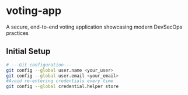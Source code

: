 # voting-app
A secure, end-to-end voting application showcasing modern DevSecOps practices

## Initial Setup
```sh
# ---Git configuration---
git config --global user.name <your_user>
git config --global user.email <your_email>
#Avoid re-entering credentials every time
git config --global credential.helper store 
```